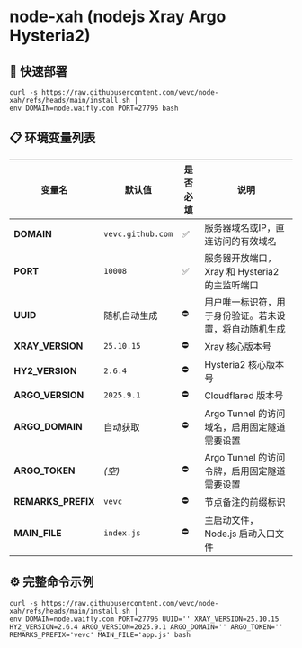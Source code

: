 # node-xah (nodejs Xray Argo Hysteria2)

## 🚀 快速部署

```
curl -s https://raw.githubusercontent.com/vevc/node-xah/refs/heads/main/install.sh |
env DOMAIN=node.waifly.com PORT=27796 bash
```

## 📋 环境变量列表

| 变量名             | 默认值            | 是否必填 | 说明                                                   |
| ------------------ | ----------------- | -------- | ------------------------------------------------------ |
| **DOMAIN**         | `vevc.github.com` | ✅        | 服务器域名或IP，直连访问的有效域名                     |
| **PORT**           | `10008`           | ✅        | 服务器开放端口，Xray 和 Hysteria2 的主监听端口         |
| **UUID**           | 随机自动生成      | ⛔        | 用户唯一标识符，用于身份验证。若未设置，将自动随机生成 |
| **XRAY_VERSION**   | `25.10.15`        | ⛔        | Xray 核心版本号                                        |
| **HY2_VERSION**    | `2.6.4`           | ⛔        | Hysteria2 核心版本号                                   |
| **ARGO_VERSION**   | `2025.9.1`        | ⛔        | Cloudflared 版本号                                     |
| **ARGO_DOMAIN**    | 自动获取          | ⛔        | Argo Tunnel 的访问域名，启用固定隧道需要设置           |
| **ARGO_TOKEN**     | *(空)*            | ⛔        | Argo Tunnel 的访问令牌，启用固定隧道需要设置           |
| **REMARKS_PREFIX** | `vevc`            | ⛔        | 节点备注的前缀标识                                     |
| **MAIN_FILE**      | `index.js`        | ⛔        | 主启动文件，Node.js 启动入口文件                       |

## ⚙️ 完整命令示例

```
curl -s https://raw.githubusercontent.com/vevc/node-xah/refs/heads/main/install.sh |
env DOMAIN=node.waifly.com PORT=27796 UUID='' XRAY_VERSION=25.10.15 HY2_VERSION=2.6.4 ARGO_VERSION=2025.9.1 ARGO_DOMAIN='' ARGO_TOKEN='' REMARKS_PREFIX='vevc' MAIN_FILE='app.js' bash
```
